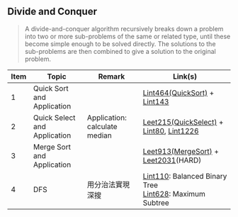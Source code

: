 ## Divide and Conquer

> A divide-and-conquer algorithm recursively breaks down a problem into two or more sub-problems of the same or related type, until these become simple enough to be solved directly. The solutions to the sub-problems are then combined to give a solution to the original problem.

| Item | Topic | Remark | Link(s) |
|  ----  |  ----  | ----  | ----  |
| 1 | Quick Sort and Application |  | [Lint464(QuickSort)](https://github.com/chkao831/Algo_learning_notes/blob/main/DnC/LintCode_464_Sort-Integers-II_QuickSort.md) + [Lint143](https://github.com/chkao831/Algo_learning_notes/blob/main/DnC/LintCode_143_Sort-Colors-II.md) |
| 2 | Quick Select and Application | Application: calculate median | [Leet215(QuickSelect)](https://github.com/chkao831/Algo_learning_notes/blob/main/DnC/LeetCode_215_Kth-Largest-Element-in-an-Array_QuickSelect.md) + [Lint80](https://github.com/chkao831/Algo_learning_notes/blob/main/DnC/LintCode_80_Median.md), [Lint1226](https://github.com/chkao831/Algo_learning_notes/blob/main/DnC/LintCode_1226_Minimum-Moves-to-Equal-Array-Elements-II.md) |
| 3 | Merge Sort and Application |  | [Leet913(MergeSort)](https://github.com/chkao831/Algo_learning_notes/blob/main/DnC/LeetCode_913_Sort-an-Array.md) + [Leet2031](https://github.com/chkao831/Algo_learning_notes/blob/main/DnC/LeetCode_2031_Count-Subarrays-With-More-Ones-Than-Zeros.md)(HARD) |
| 4 | DFS | 用分治法實現深搜 | [Lint110](https://github.com/chkao831/Algo_learning_notes/blob/main/DFS/LeetCode_110_Balanced-Binary-Tree.md): Balanced Binary Tree<br/> [Lint628](https://github.com/chkao831/Algo_learning_notes/blob/main/DFS/LintCode_628_Maximum-Subtree.md): Maximum Subtree |
